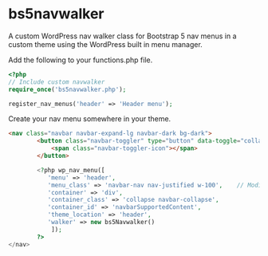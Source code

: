 # bs5navwalker
A custom WordPress nav walker class for Bootstrap 5 nav menus in a custom theme using the WordPress built in menu manager.

Add the following to your functions.php file.
```php
<?php
// Include custom navwalker
require_once('bs5navwalker.php');

register_nav_menus('header' => 'Header menu');
```

Create your nav menu somewhere in your theme.
```html
<nav class="navbar navbar-expand-lg navbar-dark bg-dark">
        <button class="navbar-toggler" type="button" data-toggle="collapse" data-bs-target="#navbarSupportedContent" aria-controls="navbarSupportedContent" aria-expanded="false" aria-label="Toggle navigation">
            <span class="navbar-toggler-icon"></span>
        </button>
```
```php
        <?php wp_nav_menu([
           'menu' => 'header',
           'menu_class' => 'navbar-nav nav-justified w-100',    // Modify the class as desired
           'container' => 'div',
           'container_class' => 'collapse navbar-collapse',
           'container_id' => 'navbarSupportedContent',
           'theme_location' => 'header',
           'walker' => new bs5Navwalker()
            ]);
        ?>
</nav>
```

